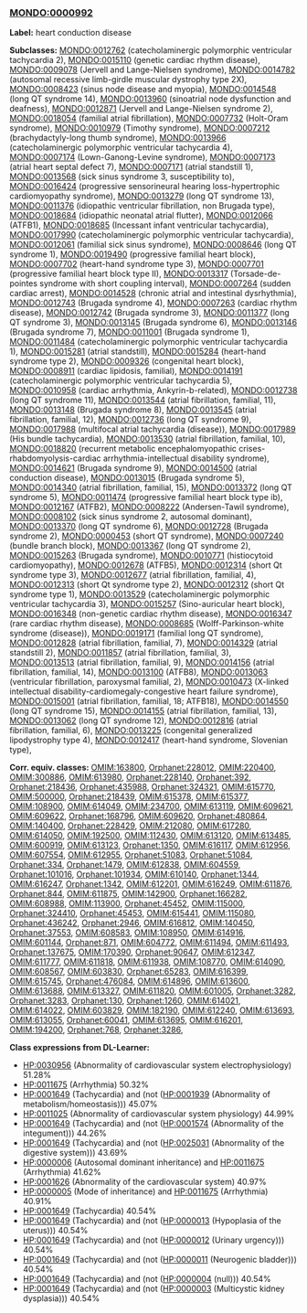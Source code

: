 
### [MONDO:0000992](http://purl.obolibrary.org/obo/MONDO_0000992)
**Label:** heart conduction disease

**Subclasses:** [MONDO:0012762](http://purl.obolibrary.org/obo/MONDO_0012762) (catecholaminergic polymorphic ventricular tachycardia 2), [MONDO:0015110](http://purl.obolibrary.org/obo/MONDO_0015110) (genetic cardiac rhythm disease), [MONDO:0009078](http://purl.obolibrary.org/obo/MONDO_0009078) (Jervell and Lange-Nielsen syndrome), [MONDO:0014782](http://purl.obolibrary.org/obo/MONDO_0014782) (autosomal recessive limb-girdle muscular dystrophy type 2X), [MONDO:0008423](http://purl.obolibrary.org/obo/MONDO_0008423) (sinus node disease and myopia), [MONDO:0014548](http://purl.obolibrary.org/obo/MONDO_0014548) (long QT syndrome 14), [MONDO:0013960](http://purl.obolibrary.org/obo/MONDO_0013960) (sinoatrial node dysfunction and deafness), [MONDO:0012871](http://purl.obolibrary.org/obo/MONDO_0012871) (Jervell and Lange-Nielsen syndrome 2), [MONDO:0018054](http://purl.obolibrary.org/obo/MONDO_0018054) (familial atrial fibrillation), [MONDO:0007732](http://purl.obolibrary.org/obo/MONDO_0007732) (Holt-Oram syndrome), [MONDO:0010979](http://purl.obolibrary.org/obo/MONDO_0010979) (Timothy syndrome), [MONDO:0007212](http://purl.obolibrary.org/obo/MONDO_0007212) (brachydactyly-long thumb syndrome), [MONDO:0013966](http://purl.obolibrary.org/obo/MONDO_0013966) (catecholaminergic polymorphic ventricular tachycardia 4), [MONDO:0007174](http://purl.obolibrary.org/obo/MONDO_0007174) (Lown-Ganong-Levine syndrome), [MONDO:0007173](http://purl.obolibrary.org/obo/MONDO_0007173) (atrial heart septal defect 7), [MONDO:0007171](http://purl.obolibrary.org/obo/MONDO_0007171) (atrial standstill 1), [MONDO:0013568](http://purl.obolibrary.org/obo/MONDO_0013568) (sick sinus syndrome 3, susceptibility to), [MONDO:0016424](http://purl.obolibrary.org/obo/MONDO_0016424) (progressive sensorineural hearing loss-hypertrophic cardiomyopathy syndrome), [MONDO:0013279](http://purl.obolibrary.org/obo/MONDO_0013279) (long QT syndrome 13), [MONDO:0011376](http://purl.obolibrary.org/obo/MONDO_0011376) (idiopathic ventricular fibrillation, non Brugada type), [MONDO:0018684](http://purl.obolibrary.org/obo/MONDO_0018684) (idiopathic neonatal atrial flutter), [MONDO:0012066](http://purl.obolibrary.org/obo/MONDO_0012066) (ATFB1), [MONDO:0018685](http://purl.obolibrary.org/obo/MONDO_0018685) (Incessant infant ventricular tachycardia), [MONDO:0017990](http://purl.obolibrary.org/obo/MONDO_0017990) (catecholaminergic polymorphic ventricular tachycardia), [MONDO:0012061](http://purl.obolibrary.org/obo/MONDO_0012061) (familial sick sinus syndrome), [MONDO:0008646](http://purl.obolibrary.org/obo/MONDO_0008646) (long QT syndrome 1), [MONDO:0019490](http://purl.obolibrary.org/obo/MONDO_0019490) (progressive familial heart block), [MONDO:0007702](http://purl.obolibrary.org/obo/MONDO_0007702) (heart-hand syndrome type 3), [MONDO:0007701](http://purl.obolibrary.org/obo/MONDO_0007701) (progressive familial heart block type II), [MONDO:0013317](http://purl.obolibrary.org/obo/MONDO_0013317) (Torsade-de-pointes syndrome with short coupling interval), [MONDO:0007264](http://purl.obolibrary.org/obo/MONDO_0007264) (sudden cardiac arrest), [MONDO:0014528](http://purl.obolibrary.org/obo/MONDO_0014528) (chronic atrial and intestinal dysrhythmia), [MONDO:0012743](http://purl.obolibrary.org/obo/MONDO_0012743) (Brugada syndrome 4), [MONDO:0007263](http://purl.obolibrary.org/obo/MONDO_0007263) (cardiac rhythm disease), [MONDO:0012742](http://purl.obolibrary.org/obo/MONDO_0012742) (Brugada syndrome 3), [MONDO:0011377](http://purl.obolibrary.org/obo/MONDO_0011377) (long QT syndrome 3), [MONDO:0013145](http://purl.obolibrary.org/obo/MONDO_0013145) (Brugada syndrome 6), [MONDO:0013146](http://purl.obolibrary.org/obo/MONDO_0013146) (Brugada syndrome 7), [MONDO:0011001](http://purl.obolibrary.org/obo/MONDO_0011001) (Brugada syndrome 1), [MONDO:0011484](http://purl.obolibrary.org/obo/MONDO_0011484) (catecholaminergic polymorphic ventricular tachycardia 1), [MONDO:0015281](http://purl.obolibrary.org/obo/MONDO_0015281) (atrial standstill), [MONDO:0015284](http://purl.obolibrary.org/obo/MONDO_0015284) (heart-hand syndrome type 2), [MONDO:0009326](http://purl.obolibrary.org/obo/MONDO_0009326) (congenital heart block), [MONDO:0008911](http://purl.obolibrary.org/obo/MONDO_0008911) (cardiac lipidosis, familial), [MONDO:0014191](http://purl.obolibrary.org/obo/MONDO_0014191) (catecholaminergic polymorphic ventricular tachycardia 5), [MONDO:0010958](http://purl.obolibrary.org/obo/MONDO_0010958) (cardiac arrhythmia, Ankyrin-b-related), [MONDO:0012738](http://purl.obolibrary.org/obo/MONDO_0012738) (long QT syndrome 11), [MONDO:0013544](http://purl.obolibrary.org/obo/MONDO_0013544) (atrial fibrillation, familial, 11), [MONDO:0013148](http://purl.obolibrary.org/obo/MONDO_0013148) (Brugada syndrome 8), [MONDO:0013545](http://purl.obolibrary.org/obo/MONDO_0013545) (atrial fibrillation, familial, 12), [MONDO:0012736](http://purl.obolibrary.org/obo/MONDO_0012736) (long QT syndrome 9), [MONDO:0017988](http://purl.obolibrary.org/obo/MONDO_0017988) (multifocal atrial tachycardia (disease)), [MONDO:0017989](http://purl.obolibrary.org/obo/MONDO_0017989) (His bundle tachycardia), [MONDO:0013530](http://purl.obolibrary.org/obo/MONDO_0013530) (atrial fibrillation, familial, 10), [MONDO:0018820](http://purl.obolibrary.org/obo/MONDO_0018820) (recurrent metabolic encephalomyopathic crises-rhabdomyolysis-cardiac arrhythmia-intellectual disability syndrome), [MONDO:0014621](http://purl.obolibrary.org/obo/MONDO_0014621) (Brugada syndrome 9), [MONDO:0014500](http://purl.obolibrary.org/obo/MONDO_0014500) (atrial conduction disease), [MONDO:0013015](http://purl.obolibrary.org/obo/MONDO_0013015) (Brugada syndrome 5), [MONDO:0014340](http://purl.obolibrary.org/obo/MONDO_0014340) (atrial fibrillation, familial, 15), [MONDO:0013372](http://purl.obolibrary.org/obo/MONDO_0013372) (long QT syndrome 5), [MONDO:0011474](http://purl.obolibrary.org/obo/MONDO_0011474) (progressive familial heart block type ib), [MONDO:0012167](http://purl.obolibrary.org/obo/MONDO_0012167) (ATFB2), [MONDO:0008222](http://purl.obolibrary.org/obo/MONDO_0008222) (Andersen-Tawil syndrome), [MONDO:0008102](http://purl.obolibrary.org/obo/MONDO_0008102) (sick sinus syndrome 2, autosomal dominant), [MONDO:0013370](http://purl.obolibrary.org/obo/MONDO_0013370) (long QT syndrome 6), [MONDO:0012728](http://purl.obolibrary.org/obo/MONDO_0012728) (Brugada syndrome 2), [MONDO:0000453](http://purl.obolibrary.org/obo/MONDO_0000453) (short QT syndrome), [MONDO:0007240](http://purl.obolibrary.org/obo/MONDO_0007240) (bundle branch block), [MONDO:0013367](http://purl.obolibrary.org/obo/MONDO_0013367) (long QT syndrome 2), [MONDO:0015263](http://purl.obolibrary.org/obo/MONDO_0015263) (Brugada syndrome), [MONDO:0010771](http://purl.obolibrary.org/obo/MONDO_0010771) (histiocytoid cardiomyopathy), [MONDO:0012678](http://purl.obolibrary.org/obo/MONDO_0012678) (ATFB5), [MONDO:0012314](http://purl.obolibrary.org/obo/MONDO_0012314) (short Qt syndrome type 3), [MONDO:0012677](http://purl.obolibrary.org/obo/MONDO_0012677) (atrial fibrillation, familial, 4), [MONDO:0012313](http://purl.obolibrary.org/obo/MONDO_0012313) (short Qt syndrome type 2), [MONDO:0012312](http://purl.obolibrary.org/obo/MONDO_0012312) (short Qt syndrome type 1), [MONDO:0013529](http://purl.obolibrary.org/obo/MONDO_0013529) (catecholaminergic polymorphic ventricular tachycardia 3), [MONDO:0015257](http://purl.obolibrary.org/obo/MONDO_0015257) (Sino-auricular heart block), [MONDO:0016348](http://purl.obolibrary.org/obo/MONDO_0016348) (non-genetic cardiac rhythm disease), [MONDO:0016347](http://purl.obolibrary.org/obo/MONDO_0016347) (rare cardiac rhythm disease), [MONDO:0008685](http://purl.obolibrary.org/obo/MONDO_0008685) (Wolff-Parkinson-white syndrome (disease)), [MONDO:0019171](http://purl.obolibrary.org/obo/MONDO_0019171) (familial long QT syndrome), [MONDO:0012828](http://purl.obolibrary.org/obo/MONDO_0012828) (atrial fibrillation, familial, 7), [MONDO:0014329](http://purl.obolibrary.org/obo/MONDO_0014329) (atrial standstill 2), [MONDO:0011857](http://purl.obolibrary.org/obo/MONDO_0011857) (atrial fibrillation, familial, 3), [MONDO:0013513](http://purl.obolibrary.org/obo/MONDO_0013513) (atrial fibrillation, familial, 9), [MONDO:0014156](http://purl.obolibrary.org/obo/MONDO_0014156) (atrial fibrillation, familial, 14), [MONDO:0013100](http://purl.obolibrary.org/obo/MONDO_0013100) (ATFB8), [MONDO:0013063](http://purl.obolibrary.org/obo/MONDO_0013063) (ventricular fibrillation, paroxysmal familial, 2), [MONDO:0010473](http://purl.obolibrary.org/obo/MONDO_0010473) (X-linked intellectual disability-cardiomegaly-congestive heart failure syndrome), [MONDO:0015001](http://purl.obolibrary.org/obo/MONDO_0015001) (atrial fibrillation, familial, 18; ATFB18), [MONDO:0014550](http://purl.obolibrary.org/obo/MONDO_0014550) (long QT syndrome 15), [MONDO:0014155](http://purl.obolibrary.org/obo/MONDO_0014155) (atrial fibrillation, familial, 13), [MONDO:0013062](http://purl.obolibrary.org/obo/MONDO_0013062) (long QT syndrome 12), [MONDO:0012816](http://purl.obolibrary.org/obo/MONDO_0012816) (atrial fibrillation, familial, 6), [MONDO:0013225](http://purl.obolibrary.org/obo/MONDO_0013225) (congenital generalized lipodystrophy type 4), [MONDO:0012417](http://purl.obolibrary.org/obo/MONDO_0012417) (heart-hand syndrome, Slovenian type), 

**Corr. equiv. classes:** [OMIM:163800](http://purl.obolibrary.org/obo/OMIM_163800), [Orphanet:228012](http://www.orpha.net/ORDO/Orphanet_228012), [OMIM:220400](http://purl.obolibrary.org/obo/OMIM_220400), [OMIM:300886](http://purl.obolibrary.org/obo/OMIM_300886), [OMIM:613980](http://purl.obolibrary.org/obo/OMIM_613980), [Orphanet:228140](http://www.orpha.net/ORDO/Orphanet_228140), [Orphanet:392](http://www.orpha.net/ORDO/Orphanet_392), [Orphanet:218436](http://www.orpha.net/ORDO/Orphanet_218436), [Orphanet:435988](http://www.orpha.net/ORDO/Orphanet_435988), [Orphanet:324321](http://www.orpha.net/ORDO/Orphanet_324321), [OMIM:615770](http://purl.obolibrary.org/obo/OMIM_615770), [OMIM:500000](http://purl.obolibrary.org/obo/OMIM_500000), [Orphanet:218439](http://www.orpha.net/ORDO/Orphanet_218439), [OMIM:615378](http://purl.obolibrary.org/obo/OMIM_615378), [OMIM:615377](http://purl.obolibrary.org/obo/OMIM_615377), [OMIM:108900](http://purl.obolibrary.org/obo/OMIM_108900), [OMIM:614049](http://purl.obolibrary.org/obo/OMIM_614049), [OMIM:234700](http://purl.obolibrary.org/obo/OMIM_234700), [OMIM:613119](http://purl.obolibrary.org/obo/OMIM_613119), [OMIM:609621](http://purl.obolibrary.org/obo/OMIM_609621), [OMIM:609622](http://purl.obolibrary.org/obo/OMIM_609622), [Orphanet:168796](http://www.orpha.net/ORDO/Orphanet_168796), [OMIM:609620](http://purl.obolibrary.org/obo/OMIM_609620), [Orphanet:480864](http://www.orpha.net/ORDO/Orphanet_480864), [OMIM:140400](http://purl.obolibrary.org/obo/OMIM_140400), [Orphanet:228429](http://www.orpha.net/ORDO/Orphanet_228429), [OMIM:212080](http://purl.obolibrary.org/obo/OMIM_212080), [OMIM:617280](http://purl.obolibrary.org/obo/OMIM_617280), [OMIM:614050](http://purl.obolibrary.org/obo/OMIM_614050), [OMIM:192500](http://purl.obolibrary.org/obo/OMIM_192500), [OMIM:112430](http://purl.obolibrary.org/obo/OMIM_112430), [OMIM:613120](http://purl.obolibrary.org/obo/OMIM_613120), [OMIM:613485](http://purl.obolibrary.org/obo/OMIM_613485), [OMIM:600919](http://purl.obolibrary.org/obo/OMIM_600919), [OMIM:613123](http://purl.obolibrary.org/obo/OMIM_613123), [Orphanet:1350](http://www.orpha.net/ORDO/Orphanet_1350), [OMIM:616117](http://purl.obolibrary.org/obo/OMIM_616117), [OMIM:612956](http://purl.obolibrary.org/obo/OMIM_612956), [OMIM:607554](http://purl.obolibrary.org/obo/OMIM_607554), [OMIM:612955](http://purl.obolibrary.org/obo/OMIM_612955), [Orphanet:51083](http://www.orpha.net/ORDO/Orphanet_51083), [Orphanet:51084](http://www.orpha.net/ORDO/Orphanet_51084), [Orphanet:334](http://www.orpha.net/ORDO/Orphanet_334), [Orphanet:1479](http://www.orpha.net/ORDO/Orphanet_1479), [OMIM:612838](http://purl.obolibrary.org/obo/OMIM_612838), [OMIM:604559](http://purl.obolibrary.org/obo/OMIM_604559), [Orphanet:101016](http://www.orpha.net/ORDO/Orphanet_101016), [Orphanet:101934](http://www.orpha.net/ORDO/Orphanet_101934), [OMIM:610140](http://purl.obolibrary.org/obo/OMIM_610140), [Orphanet:1344](http://www.orpha.net/ORDO/Orphanet_1344), [OMIM:616247](http://purl.obolibrary.org/obo/OMIM_616247), [Orphanet:1342](http://www.orpha.net/ORDO/Orphanet_1342), [OMIM:612201](http://purl.obolibrary.org/obo/OMIM_612201), [OMIM:616249](http://purl.obolibrary.org/obo/OMIM_616249), [OMIM:611876](http://purl.obolibrary.org/obo/OMIM_611876), [Orphanet:844](http://www.orpha.net/ORDO/Orphanet_844), [OMIM:611875](http://purl.obolibrary.org/obo/OMIM_611875), [OMIM:142900](http://purl.obolibrary.org/obo/OMIM_142900), [Orphanet:166282](http://www.orpha.net/ORDO/Orphanet_166282), [OMIM:608988](http://purl.obolibrary.org/obo/OMIM_608988), [OMIM:113900](http://purl.obolibrary.org/obo/OMIM_113900), [Orphanet:45452](http://www.orpha.net/ORDO/Orphanet_45452), [OMIM:115000](http://purl.obolibrary.org/obo/OMIM_115000), [Orphanet:324410](http://www.orpha.net/ORDO/Orphanet_324410), [Orphanet:45453](http://www.orpha.net/ORDO/Orphanet_45453), [OMIM:615441](http://purl.obolibrary.org/obo/OMIM_615441), [OMIM:115080](http://purl.obolibrary.org/obo/OMIM_115080), [Orphanet:436242](http://www.orpha.net/ORDO/Orphanet_436242), [Orphanet:2946](http://www.orpha.net/ORDO/Orphanet_2946), [OMIM:616812](http://purl.obolibrary.org/obo/OMIM_616812), [OMIM:140450](http://purl.obolibrary.org/obo/OMIM_140450), [Orphanet:37553](http://www.orpha.net/ORDO/Orphanet_37553), [OMIM:608583](http://purl.obolibrary.org/obo/OMIM_608583), [OMIM:108950](http://purl.obolibrary.org/obo/OMIM_108950), [OMIM:614916](http://purl.obolibrary.org/obo/OMIM_614916), [OMIM:601144](http://purl.obolibrary.org/obo/OMIM_601144), [Orphanet:871](http://www.orpha.net/ORDO/Orphanet_871), [OMIM:604772](http://purl.obolibrary.org/obo/OMIM_604772), [OMIM:611494](http://purl.obolibrary.org/obo/OMIM_611494), [OMIM:611493](http://purl.obolibrary.org/obo/OMIM_611493), [Orphanet:137675](http://www.orpha.net/ORDO/Orphanet_137675), [OMIM:170390](http://purl.obolibrary.org/obo/OMIM_170390), [Orphanet:90647](http://www.orpha.net/ORDO/Orphanet_90647), [OMIM:612347](http://purl.obolibrary.org/obo/OMIM_612347), [OMIM:611777](http://purl.obolibrary.org/obo/OMIM_611777), [OMIM:611818](http://purl.obolibrary.org/obo/OMIM_611818), [OMIM:611938](http://purl.obolibrary.org/obo/OMIM_611938), [OMIM:108770](http://purl.obolibrary.org/obo/OMIM_108770), [OMIM:614090](http://purl.obolibrary.org/obo/OMIM_614090), [OMIM:608567](http://purl.obolibrary.org/obo/OMIM_608567), [OMIM:603830](http://purl.obolibrary.org/obo/OMIM_603830), [Orphanet:65283](http://www.orpha.net/ORDO/Orphanet_65283), [OMIM:616399](http://purl.obolibrary.org/obo/OMIM_616399), [OMIM:615745](http://purl.obolibrary.org/obo/OMIM_615745), [Orphanet:476084](http://www.orpha.net/ORDO/Orphanet_476084), [OMIM:614896](http://purl.obolibrary.org/obo/OMIM_614896), [OMIM:613600](http://purl.obolibrary.org/obo/OMIM_613600), [OMIM:613688](http://purl.obolibrary.org/obo/OMIM_613688), [OMIM:613327](http://purl.obolibrary.org/obo/OMIM_613327), [OMIM:611820](http://purl.obolibrary.org/obo/OMIM_611820), [OMIM:601005](http://purl.obolibrary.org/obo/OMIM_601005), [Orphanet:3282](http://www.orpha.net/ORDO/Orphanet_3282), [Orphanet:3283](http://www.orpha.net/ORDO/Orphanet_3283), [Orphanet:130](http://www.orpha.net/ORDO/Orphanet_130), [Orphanet:1260](http://www.orpha.net/ORDO/Orphanet_1260), [OMIM:614021](http://purl.obolibrary.org/obo/OMIM_614021), [OMIM:614022](http://purl.obolibrary.org/obo/OMIM_614022), [OMIM:603829](http://purl.obolibrary.org/obo/OMIM_603829), [OMIM:182190](http://purl.obolibrary.org/obo/OMIM_182190), [OMIM:612240](http://purl.obolibrary.org/obo/OMIM_612240), [OMIM:613693](http://purl.obolibrary.org/obo/OMIM_613693), [OMIM:613055](http://purl.obolibrary.org/obo/OMIM_613055), [Orphanet:60041](http://www.orpha.net/ORDO/Orphanet_60041), [OMIM:613695](http://purl.obolibrary.org/obo/OMIM_613695), [OMIM:616201](http://purl.obolibrary.org/obo/OMIM_616201), [OMIM:194200](http://purl.obolibrary.org/obo/OMIM_194200), [Orphanet:768](http://www.orpha.net/ORDO/Orphanet_768), [Orphanet:3286](http://www.orpha.net/ORDO/Orphanet_3286), 

**Class expressions from DL-Learner:**

- [HP:0030956](http://purl.obolibrary.org/obo/HP_0030956) (Abnormality of cardiovascular system electrophysiology) 51.28%
- [HP:0011675](http://purl.obolibrary.org/obo/HP_0011675) (Arrhythmia) 50.32%
- [HP:0001649](http://purl.obolibrary.org/obo/HP_0001649) (Tachycardia) and (not ([HP:0001939](http://purl.obolibrary.org/obo/HP_0001939) (Abnormality of metabolism/homeostasis))) 45.07%
- [HP:0011025](http://purl.obolibrary.org/obo/HP_0011025) (Abnormality of cardiovascular system physiology) 44.99%
- [HP:0001649](http://purl.obolibrary.org/obo/HP_0001649) (Tachycardia) and (not ([HP:0001574](http://purl.obolibrary.org/obo/HP_0001574) (Abnormality of the integument))) 44.26%
- [HP:0001649](http://purl.obolibrary.org/obo/HP_0001649) (Tachycardia) and (not ([HP:0025031](http://purl.obolibrary.org/obo/HP_0025031) (Abnormality of the digestive system))) 43.69%
- [HP:0000006](http://purl.obolibrary.org/obo/HP_0000006) (Autosomal dominant inheritance) and [HP:0011675](http://purl.obolibrary.org/obo/HP_0011675) (Arrhythmia) 41.62%
- [HP:0001626](http://purl.obolibrary.org/obo/HP_0001626) (Abnormality of the cardiovascular system) 40.97%
- [HP:0000005](http://purl.obolibrary.org/obo/HP_0000005) (Mode of inheritance) and [HP:0011675](http://purl.obolibrary.org/obo/HP_0011675) (Arrhythmia) 40.91%
- [HP:0001649](http://purl.obolibrary.org/obo/HP_0001649) (Tachycardia) 40.54%
- [HP:0001649](http://purl.obolibrary.org/obo/HP_0001649) (Tachycardia) and (not ([HP:0000013](http://purl.obolibrary.org/obo/HP_0000013) (Hypoplasia of the uterus))) 40.54%
- [HP:0001649](http://purl.obolibrary.org/obo/HP_0001649) (Tachycardia) and (not ([HP:0000012](http://purl.obolibrary.org/obo/HP_0000012) (Urinary urgency))) 40.54%
- [HP:0001649](http://purl.obolibrary.org/obo/HP_0001649) (Tachycardia) and (not ([HP:0000011](http://purl.obolibrary.org/obo/HP_0000011) (Neurogenic bladder))) 40.54%
- [HP:0001649](http://purl.obolibrary.org/obo/HP_0001649) (Tachycardia) and (not ([HP:0000004](http://purl.obolibrary.org/obo/HP_0000004) (null))) 40.54%
- [HP:0001649](http://purl.obolibrary.org/obo/HP_0001649) (Tachycardia) and (not ([HP:0000003](http://purl.obolibrary.org/obo/HP_0000003) (Multicystic kidney dysplasia))) 40.54%


